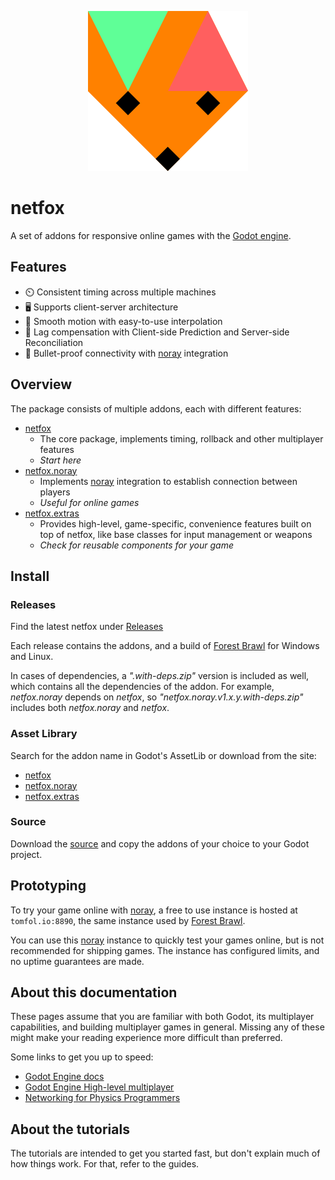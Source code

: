 <p style="text-align: center">
  <img src="assets/netfox.svg" />
</p>

# netfox

A set of addons for responsive online games with the [Godot engine].

## Features

* ⏲️  Consistent timing across multiple machines
* 🖥️ Supports client-server architecture
* 🧈 Smooth motion with easy-to-use interpolation
* 💨 Lag compensation with Client-side Prediction and Server-side Reconciliation
* 🛜 Bullet-proof connectivity with [noray] integration

## Overview

The package consists of multiple addons, each with different features:

* [netfox]
    * The core package, implements timing, rollback and other multiplayer
      features
    * *Start here*
* [netfox.noray]
    * Implements [noray] integration to establish connection between players
    * *Useful for online games*
* [netfox.extras]
    * Provides high-level, game-specific, convenience features built on top of
      netfox, like base classes for input management or weapons
    * *Check for reusable components for your game*

## Install

### Releases

Find the latest netfox under
[Releases](https://github.com/foxssake/netfox/releases)

Each release contains the addons, and a build of [Forest Brawl] for Windows and
Linux.

In cases of dependencies, a *".with-deps.zip"* version is included as well,
which contains all the dependencies of the addon. For example, *netfox.noray*
depends on *netfox*, so *"netfox.noray.v1.x.y.with-deps.zip"* includes both
*netfox.noray* and *netfox*.

### Asset Library

Search for the addon name in Godot's AssetLib or download from the site:

* [netfox](https://godotengine.org/asset-library/asset/2375)
* [netfox.noray](https://godotengine.org/asset-library/asset/2376)
* [netfox.extras](https://godotengine.org/asset-library/asset/2377)

### Source

Download the [source] and copy the addons of your choice to your Godot project.

## Prototyping

To try your game online with [noray], a free to use instance is hosted at
`tomfol.io:8890`, the same instance used by [Forest Brawl].

You can use this [noray] instance to quickly test your games online, but is not
recommended for shipping games. The instance has configured limits, and no
uptime guarantees are made.

## About this documentation

These pages assume that you are familiar with both Godot, its multiplayer
capabilities, and building multiplayer games in general. Missing any of these
might make your reading experience more difficult than preferred.

Some links to get you up to speed:

* [Godot Engine docs](https://docs.godotengine.org/en/stable/index.html)
* [Godot Engine High-level multiplayer](https://docs.godotengine.org/en/stable/tutorials/networking/high_level_multiplayer.html)
* [Networking for Physics Programmers](https://www.gdcvault.com/play/1022195/Physics-for-Game-Programmers-Networking)

## About the tutorials

The tutorials are intended to get you started fast, but don't explain much of
how things work. For that, refer to the guides.

[netfox]: https://github.com/foxssake/netfox/tree/main/addons/netfox
[netfox.noray]: https://github.com/foxssake/netfox/tree/main/addons/netfox.noray
[netfox.extras]: https://github.com/foxssake/netfox/tree/main/addons/netfox.extras
[Forest Brawl]: https://github.com/foxssake/netfox/tree/main/examples/forest-brawl

[Godot engine]: https://godotengine.org/
[noray]: https://github.com/foxssake/noray
[source]: https://github.com/foxssake/netfox/archive/refs/heads/main.zip
